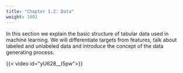 ```yaml
---
title: "Chapter 1.2: Data"
weight: 1002
---
```

In this section we explain the basic structure of tabular data used in machine learning. We will differentiate targets from features, talk about labeled and unlabeled data and introduce the concept of the data generating process.

<!--more-->
{{< video id="yU628__I5pw">}}
